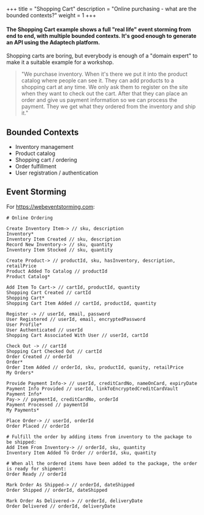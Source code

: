 +++
title = "Shopping Cart"
description = "Online purchasing - what are the bounded contexts?"
weight = 1
+++

#### The Shopping Cart example shows a full "real life" event storming from end to end, with multiple bounded contexts. It's good enough to generate an API using the Adaptech platform.

Shopping carts are boring, but everybody is enough of a "domain expert" to make it a suitable example for a workshop.

> "We purchase inventory. When it's there we put it into the product catalog where people can see it. They can add products to a shopping cart at any time. We only ask them to register on the site when they want to check out the cart. After that they can place an order and give us payment information so we can process the payment. They we get what they ordered from the inventory and ship it."

## Bounded Contexts

- Inventory management
- Product catalog 
- Shopping cart / ordering
- Order fulfillment
- User registration / authentication

## Event Storming

For https://webeventstorming.com:

```
# Online Ordering

Create Inventory Item-> // sku, description
Inventory*
Inventory Item Created // sku, description
Record New Inventory-> // sku, quantity
Inventory Item Stocked // sku, quantity

Create Product-> // productId, sku, hasInventory, description, retailPrice 
Product Added To Catalog // productId
Product Catalog*

Add Item To Cart-> // cartId, productId, quantity
Shopping Cart Created // cartId
Shopping Cart*
Shopping Cart Item Added // cartId, productId, quantity

Register -> // userId, email, password
User Registered // userId, email, encryptedPassword
User Profile*
User Authenticated // userId
Shopping Cart Associated With User // userId, cartId

Check Out -> // cartId
Shopping Cart Checked Out // cartId
Order Created // orderId
Order*
Order Item Added // orderId, sku, productId, quanity, retailPrice
My Orders*

Provide Payment Info-> // userId, creditCardNo, nameOnCard, expiryDate
Payment Info Provided // userId, linkToEncryptedCreditCardVault
Payment Info*
Pay-> // paymentId, creditCardNo, orderId
Payment Processed // paymentId 
My Payments*

Place Order-> // userId, orderId
Order Placed // orderId

# Fulfill the order by adding items from inventory to the package to be shipped:
Add Item From Inventory-> // orderId, sku, quantity
Inventory Item Added To Order // orderId, sku, quantity

# When all the ordered items have been added to the package, the order is ready for shipment:
Order Ready // orderId

Mark Order As Shipped-> // orderId, dateShipped
Order Shipped // orderId, dateShipped

Mark Order As Delivered-> // orderId, deliveryDate
Order Delivered // orderId, deliveryDate

```